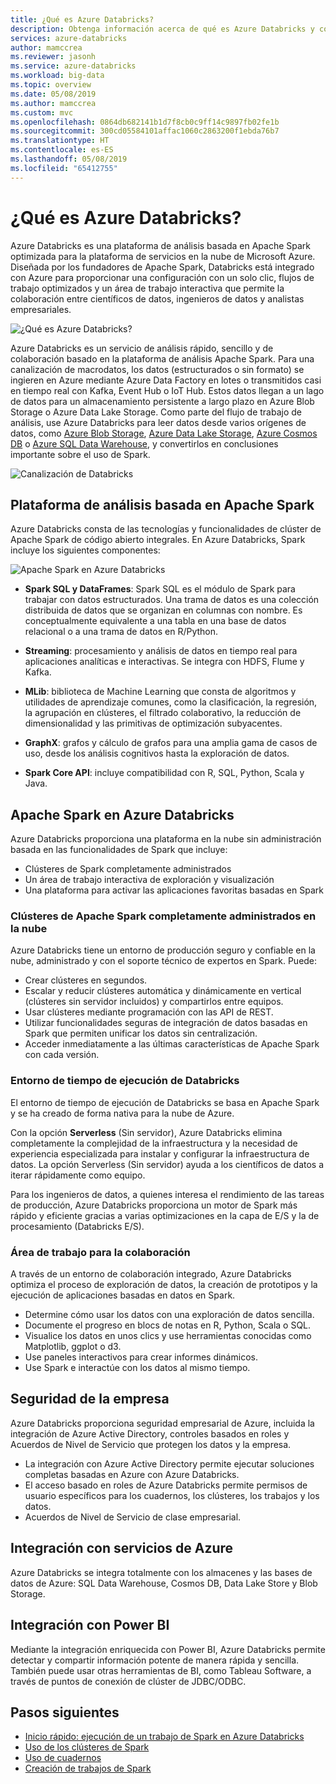 ```yaml
---
title: ¿Qué es Azure Databricks?
description: Obtenga información acerca de qué es Azure Databricks y cómo lleva Spark en Databricks a Azure. Azure Databricks es una plataforma de análisis basada en Apache Spark optimizada para la plataforma de servicios en la nube de Microsoft Azure.
services: azure-databricks
author: mamccrea
ms.reviewer: jasonh
ms.service: azure-databricks
ms.workload: big-data
ms.topic: overview
ms.date: 05/08/2019
ms.author: mamccrea
ms.custom: mvc
ms.openlocfilehash: 0864db682141b1d7f8cb0c9ff14c9897fb02fe1b
ms.sourcegitcommit: 300cd05584101affac1060c2863200f1ebda76b7
ms.translationtype: HT
ms.contentlocale: es-ES
ms.lasthandoff: 05/08/2019
ms.locfileid: "65412755"
---
```

# <a name="what-is-azure-databricks"></a>¿Qué es Azure Databricks?

Azure Databricks es una plataforma de análisis basada en Apache Spark optimizada para la plataforma de servicios en la nube de Microsoft Azure. Diseñada por los fundadores de Apache Spark, Databricks está integrado con Azure para proporcionar una configuración con un solo clic, flujos de trabajo optimizados y un área de trabajo interactiva que permite la colaboración entre científicos de datos, ingenieros de datos y analistas empresariales.

![¿Qué es Azure Databricks? ](./media/what-is-azure-databricks/azure-databricks-overview.png "¿Qué es Azure Databricks?")

Azure Databricks es un servicio de análisis rápido, sencillo y de colaboración basado en la plataforma de análisis Apache Spark. Para una canalización de macrodatos, los datos (estructurados o sin formato) se ingieren en Azure mediante Azure Data Factory en lotes o transmitidos casi en tiempo real con Kafka, Event Hub o IoT Hub. Estos datos llegan a un lago de datos para un almacenamiento persistente a largo plazo en Azure Blob Storage o Azure Data Lake Storage. Como parte del flujo de trabajo de análisis, use Azure Databricks para leer datos desde varios orígenes de datos, como [Azure Blob Storage](../storage/blobs/storage-blobs-introduction.md), [Azure Data Lake Storage](../data-lake-store/index.md), [Azure Cosmos DB](../cosmos-db/index.yml) o [Azure SQL Data Warehouse](../sql-data-warehouse/index.md), y convertirlos en conclusiones importante sobre el uso de Spark.

![Canalización de Databricks](./media/what-is-azure-databricks/databricks-pipeline.png)

## <a name="apache-spark-based-analytics-platform"></a>Plataforma de análisis basada en Apache Spark

Azure Databricks consta de las tecnologías y funcionalidades de clúster de Apache Spark de código abierto integrales. En Azure Databricks, Spark incluye los siguientes componentes:

![Apache Spark en Azure Databricks](./media/what-is-azure-databricks/apache-spark-ecosystem-databricks.png "Apache Spark en Azure Databricks")

* **Spark SQL y DataFrames**: Spark SQL es el módulo de Spark para trabajar con datos estructurados. Una trama de datos es una colección distribuida de datos que se organizan en columnas con nombre. Es conceptualmente equivalente a una tabla en una base de datos relacional o a una trama de datos en R/Python.

* **Streaming**: procesamiento y análisis de datos en tiempo real para aplicaciones analíticas e interactivas. Se integra con HDFS, Flume y Kafka.

* **MLib**: biblioteca de Machine Learning que consta de algoritmos y utilidades de aprendizaje comunes, como la clasificación, la regresión, la agrupación en clústeres, el filtrado colaborativo, la reducción de dimensionalidad y las primitivas de optimización subyacentes.

* **GraphX**: grafos y cálculo de grafos para una amplia gama de casos de uso, desde los análisis cognitivos hasta la exploración de datos.

* **Spark Core API**: incluye compatibilidad con R, SQL, Python, Scala y Java.

## <a name="apache-spark-in-azure-databricks"></a>Apache Spark en Azure Databricks

Azure Databricks proporciona una plataforma en la nube sin administración basada en las funcionalidades de Spark que incluye:

- Clústeres de Spark completamente administrados
- Un área de trabajo interactiva de exploración y visualización
- Una plataforma para activar las aplicaciones favoritas basadas en Spark

### <a name="fully-managed-apache-spark-clusters-in-the-cloud"></a>Clústeres de Apache Spark completamente administrados en la nube

Azure Databricks tiene un entorno de producción seguro y confiable en la nube, administrado y con el soporte técnico de expertos en Spark. Puede:

* Crear clústeres en segundos.
* Escalar y reducir clústeres automática y dinámicamente en vertical (clústeres sin servidor incluidos) y compartirlos entre equipos. 
* Usar clústeres mediante programación con las API de REST. 
* Utilizar funcionalidades seguras de integración de datos basadas en Spark que permiten unificar los datos sin centralización. 
* Acceder inmediatamente a las últimas características de Apache Spark con cada versión.

### <a name="databricks-runtime"></a>Entorno de tiempo de ejecución de Databricks
El entorno de tiempo de ejecución de Databricks se basa en Apache Spark y se ha creado de forma nativa para la nube de Azure. 

Con la opción **Serverless** (Sin servidor), Azure Databricks elimina completamente la complejidad de la infraestructura y la necesidad de experiencia especializada para instalar y configurar la infraestructura de datos. La opción Serverless (Sin servidor) ayuda a los científicos de datos a iterar rápidamente como equipo.

Para los ingenieros de datos, a quienes interesa el rendimiento de las tareas de producción, Azure Databricks proporciona un motor de Spark más rápido y eficiente gracias a varias optimizaciones en la capa de E/S y la de procesamiento (Databricks E/S).

### <a name="workspace-for-collaboration"></a>Área de trabajo para la colaboración

A través de un entorno de colaboración integrado, Azure Databricks optimiza el proceso de exploración de datos, la creación de prototipos y la ejecución de aplicaciones basadas en datos en Spark.

* Determine cómo usar los datos con una exploración de datos sencilla.
* Documente el progreso en blocs de notas en R, Python, Scala o SQL.
* Visualice los datos en unos clics y use herramientas conocidas como Matplotlib, ggplot o d3.
* Use paneles interactivos para crear informes dinámicos.
* Use Spark e interactúe con los datos al mismo tiempo.

## <a name="enterprise-security"></a>Seguridad de la empresa

Azure Databricks proporciona seguridad empresarial de Azure, incluida la integración de Azure Active Directory, controles basados en roles y Acuerdos de Nivel de Servicio que protegen los datos y la empresa.

* La integración con Azure Active Directory permite ejecutar soluciones completas basadas en Azure con Azure Databricks.
* El acceso basado en roles de Azure Databricks permite permisos de usuario específicos para los cuadernos, los clústeres, los trabajos y los datos.
* Acuerdos de Nivel de Servicio de clase empresarial. 

## <a name="integration-with-azure-services"></a>Integración con servicios de Azure

Azure Databricks se integra totalmente con los almacenes y las bases de datos de Azure: SQL Data Warehouse, Cosmos DB, Data Lake Store y Blob Storage. 

## <a name="integration-with-power-bi"></a>Integración con Power BI
Mediante la integración enriquecida con Power BI, Azure Databricks permite detectar y compartir información potente de manera rápida y sencilla. También puede usar otras herramientas de BI, como Tableau Software, a través de puntos de conexión de clúster de JDBC/ODBC.

## <a name="next-steps"></a>Pasos siguientes

* [Inicio rápido: ejecución de un trabajo de Spark en Azure Databricks](quickstart-create-databricks-workspace-portal.md)
* [Uso de los clústeres de Spark](https://docs.azuredatabricks.net/user-guide/clusters/index.html)
* [Uso de cuadernos](https://docs.azuredatabricks.net/user-guide/notebooks/index.html)
* [Creación de trabajos de Spark](https://docs.azuredatabricks.net/user-guide/jobs.html)

 









